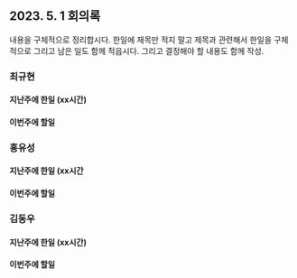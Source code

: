 ## 2023. 5. 1 회의록

내용을 구체적으로 정리합시다. 한일에 재목만 적지 말고 제목과 관련해서 한일을 구체적으로 그리고 남은 일도 함께 적읍시다. 그리고 결정해야 할 내용도 함께 작성.


### 최규현

#### 지난주에 한일 (xx시간)



#### 이번주에 할일



### 홍유성

#### 지난주에 한일 (xx시간



#### 이번주에 할일


### 김동우

#### 지난주에 한일 (xx시간)


#### 이번주에 할일
